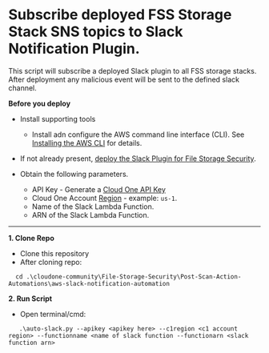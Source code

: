 # Subscribe deployed FSS Storage Stack SNS topics to Slack Notification Plugin.
This script will subscribe a deployed Slack plugin to all FSS storage stacks. After deployment any malicious event will be sent to the defined slack channel. 

**Before you deploy**

   * Install supporting tools
        - Install adn configure the AWS command line interface (CLI). 
        See [Installing the AWS CLI](https://docs.aws.amazon.com/cli/latest/userguide/cli-chap-install.html) for details.

   * If not already present, [deploy the Slack Plugin for File Storage Security](https://github.com/trendmicro/cloudone-filestorage-plugins/tree/master/post-scan-actions/aws-python-slack-notification).
  
  * Obtain the following parameters.
      - API Key - Generate a [Cloud One API Key](https://cloudone.trendmicro.com/docs/account-and-user-management/c1-api-key/)
      - Cloud One Account [Region](https://cloudone.trendmicro.com/docs/identity-and-account-management/c1-regions/) - example: ```us-1```.
      - Name of the Slack Lambda Function.
      - ARN of the Slack Lambda Function.

<hr>

**1. Clone Repo**
 - Clone this repository
 - After cloning repo:
 ```
   cd .\cloudone-community\File-Storage-Security\Post-Scan-Action-Automations\aws-slack-notification-automation
```

**2. Run Script**
   - Open terminal/cmd:
   ```
      .\auto-slack.py --apikey <apikey here> --c1region <c1 account region> --functionname <name of slack function --functionarn <slack function arn>
   ```  

